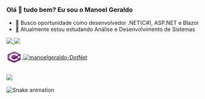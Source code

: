 ### Olá 👋 tudo bem? Eu sou o Manoel Geraldo

- 🔭 Busco oportunidade como desenvolvedor .NET(C#), ASP.NET e Blazor
- 🌱 Atualmente estou estudando Análise e Desenvolvimento de Sistemas
<div>
  <a href="https://github.com/manoelgeraldo">
  <img height="180em" src="https://github-readme-stats.vercel.app/api?username=manoelgeraldo&show_icons=true&theme=dark&include_all_commits=true&count_private=true"/>
  <img height="180em" src="https://github-readme-stats.vercel.app/api/top-langs/?username=manoelgeraldo&layout=compact&langs_count=7&theme=dark"/>
</div>
 
<div style="display: inline_block"><br>
  <img align="center" alt="manoelgeraldo-Csharp" height="30" width="40" src="https://raw.githubusercontent.com/devicons/devicon/master/icons/csharp/csharp-original.svg">
 <img align="center" alt="manoelgeraldo-DotNet" height="30" width="40" src="https://img.shields.io/badge/.NET-5C2D91?style=for-the-badge&logo=.net&logoColor=white">
 
 
</div>
 
 ##
 
<div> 
  
  <a href="https://www.linkedin.com/in/manoelgeraldo" target="_blank"><img src="https://img.shields.io/badge/-LinkedIn-%230077B5?style=for-the-badge&logo=linkedin&logoColor=white" target="_blank"></a> 
 
   ![Snake animation](https://github.com/manoelgeraldo/manoelgeraldo/blob/output/github-contribution-grid-snake.svg)
  
 
</div>

<!--
**manoelgeraldo/manoelgeraldo** is a ✨ _special_ ✨ repository because its `README.md` (this file) appears on your GitHub profile.

Here are some ideas to get you started:

- 🔭 I’m currently working on ...
- 🌱 I’m currently learning ...
- 👯 I’m looking to collaborate on ...
- 🤔 I’m looking for help with ...
- 💬 Ask me about ...
- 📫 How to reach me: ...
- 😄 Pronouns: ...
- ⚡ Fun fact: ...
-->
